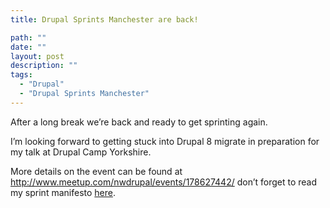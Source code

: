 ```yaml
---
title: Drupal Sprints Manchester are back!

path: ""
date: ""
layout: post
description: ""
tags:
  - "Drupal"
  - "Drupal Sprints Manchester"
---
```

After a long break we’re back and ready to get sprinting again. 

I’m looking forward to getting stuck into Drupal 8 migrate in preparation for my talk at Drupal Camp Yorkshire.

More details on the event can be found at http://www.meetup.com/nwdrupal/events/178627442/ don’t forget to read my sprint manifesto [here](http://mikebell.io/blog/29-01-2014/manchester-drupal-sprint-manifesto-v20).
